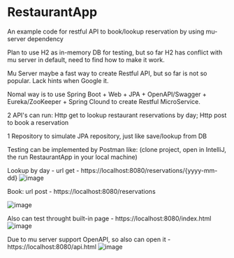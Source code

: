 # RestaurantApp
An example code for restful API to book/lookup reservation by using mu-server dependency

Plan to use H2 as in-memory DB for testing, but so far H2 has conflict with mu server in default, need to find how to make it work.

Mu Server maybe a fast way to create Restful API, but so far is not so popular. Lack hints when Google it.

Nomal way is to use Spring Boot + Web + JPA + OpenAPI/Swagger + Eureka/ZooKeeper + Spring Clound to create Restful MicroService.

2 API's can run: Http get to lookup restaurant reservations by day; Http post to book a reservation

1 Repository to simulate JPA repository, just like save/lookup from DB

Testing can be implemented by Postman like: (clone project, open in IntelliJ, the run RestaurantApp in your local machine)

Lookup by day - url get - https://localhost:8080/reservations/{yyyy-mm-dd}
![image](https://github.com/MichaelZhangGuanXong/RestaurantApp/assets/155645589/92560dcf-999b-4b7d-be80-daa3d2c2d384)

Book: url post - https://localhost:8080/reservations

![image](https://github.com/MichaelZhangGuanXong/RestaurantApp/assets/155645589/20163723-7d52-4b29-b464-51ce19b42e1b)

Also can test throught built-in page - https://localhost:8080/index.html
![image](https://github.com/MichaelZhangGuanXong/RestaurantApp/assets/155645589/d0c109dd-5577-4b07-932a-62a7471fd7ae)

Due to mu server support OpenAPI, so also can open it  - https://localhost:8080/api.html
![image](https://github.com/MichaelZhangGuanXong/RestaurantApp/assets/155645589/7b0e8353-d723-4c0b-8611-fc6baaf6aa68)


